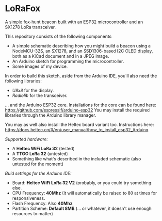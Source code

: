 # LoRaFox
A simple fox-hunt beacon built with an ESP32 microcontroller and an SX1278 LoRa transceiver.


This repository consists of the following components:

   * A simple schematic describing how you might build a beacon using a NodeMCU-32S, an SX1278, and an SSD1306-based I2C OLED display, both as a KiCad document and in a JPEG image.
   * An Arduino sketch for programming the microcontroller.
   * Some images of my device.
   
In order to build this sketch, aside from the Arduino IDE, you'll also need the following libraries:
   
   * *U8x8* for the display.
   * *Radiolib* for the transceiver.
   
... and the Arduino ESP32 core.  Installations for the core can be found here: https://github.com/espressif/arduino-esp32
You may install the required libraries through the Arduino library manager.

You may as well also install the Heltec board variant too.  Instructions here: https://docs.heltec.cn/#/en/user_manual/how_to_install_esp32_Arduino

*Supported hardware:*

   * A **Heltec WiFi LoRa 32** (tested)
   * A **TTGO LoRa 32** (untested)
   * Something like what's described in the included schematic (also untested for the moment)
   
*Buid settings for the Arduino IDE:*

   * Board: **Heltec WiFi LoRa 32 V2** (probably, or you could try something else.
   * CPU Frequency: **40Mhz** (It will automatically be raised to 80 at times for responsiveness.
   * Flash Frequency: Also **40Mhz**
   * Partition Scheme: **Default 8MB** (... or whatever, it doesn't use enough resources to matter)

